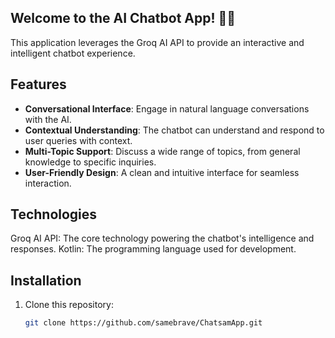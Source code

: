 ## Welcome to the AI Chatbot App! 🎥✨

This application leverages the Groq AI API to provide an interactive and intelligent chatbot experience.

## Features

- **Conversational Interface**:  Engage in natural language conversations with the AI.
- **Contextual Understanding**: The chatbot can understand and respond to user queries with context.
- **Multi-Topic Support**: Discuss a wide range of topics, from general knowledge to specific inquiries.
- **User-Friendly Design**: A clean and intuitive interface for seamless interaction.

## Technologies

Groq AI API: The core technology powering the chatbot's intelligence and responses.
Kotlin: The programming language used for development.

## Installation

1. Clone this repository:
   ```bash
   git clone https://github.com/samebrave/ChatsamApp.git
